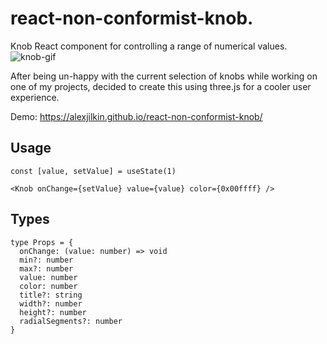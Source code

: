 # react-non-conformist-knob.

Knob React component for controlling a range of numerical values.
![knob-gif](https://user-images.githubusercontent.com/16067593/160250050-e91a60fe-43c1-4c59-abbb-8eafb9ce3d5c.gif)

After being un-happy with the current selection of knobs while working on one of my projects, decided to create this using three.js for a cooler user experience.

Demo: https://alexjilkin.github.io/react-non-conformist-knob/

## Usage

```JSX
const [value, setValue] = useState(1)

<Knob onChange={setValue} value={value} color={0x00ffff} />
```

## Types
```JSX
type Props = {
  onChange: (value: number) => void
  min?: number
  max?: number
  value: number
  color: number
  title?: string
  width?: number
  height?: number
  radialSegments?: number
}
```
